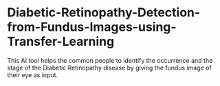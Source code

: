 # Diabetic-Retinopathy-Detection-from-Fundus-Images-using-Transfer-Learning
This AI tool helps the common people to identify the occurrence and the stage of the Diabetic Retinopathy disease by giving the fundus image of their eye as input.
